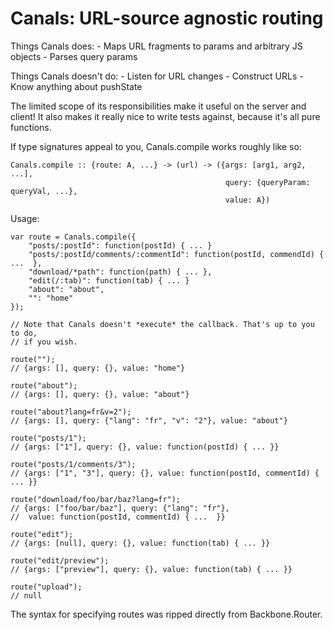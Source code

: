 # Canals: URL-source agnostic routing

Things Canals does:
    - Maps URL fragments to params and arbitrary JS objects
    - Parses query params

Things Canals doesn't do:
    - Listen for URL changes
    - Construct URLs
    - Know anything about pushState

The limited scope of its responsibilities make it useful on the server and 
client! It also makes it really nice to write tests against, because it's all 
pure functions.

If type signatures appeal to you, Canals.compile works roughly like so:

    Canals.compile :: {route: A, ...} -> (url) -> ({args: [arg1, arg2, ...],
                                                    query: {queryParam: queryVal, ...},
                                                    value: A})

Usage:

    var route = Canals.compile({
        "posts/:postId": function(postId) { ... }
        "posts/:postId/comments/:commentId": function(postId, commendId) { ...  },
        "download/*path": function(path) { ... },
        "edit(/:tab)": function(tab) { ... }
        "about": "about",
        "": "home"
    });

    // Note that Canals doesn't *execute* the callback. That's up to you to do, 
    // if you wish.

    route("");
    // {args: [], query: {}, value: "home"}

    route("about");
    // {args: [], query: {}, value: "about"}

    route("about?lang=fr&v=2");
    // {args: [], query: {"lang": "fr", "v": "2"}, value: "about"}

    route("posts/1");
    // {args: ["1"], query: {}, value: function(postId) { ... }}

    route("posts/1/comments/3");
    // {args: ["1", "3"], query: {}, value: function(postId, commentId) { ... }}

    route("download/foo/bar/baz?lang=fr");
    // {args: ["foo/bar/baz"], query: {"lang": "fr"},
    //  value: function(postId, commentId) { ...  }}

    route("edit");
    // {args: [null], query: {}, value: function(tab) { ... }}

    route("edit/preview");
    // {args: ["preview"], query: {}, value: function(tab) { ... }}

    route("upload");
    // null

The syntax for specifying routes was ripped directly from Backbone.Router.
